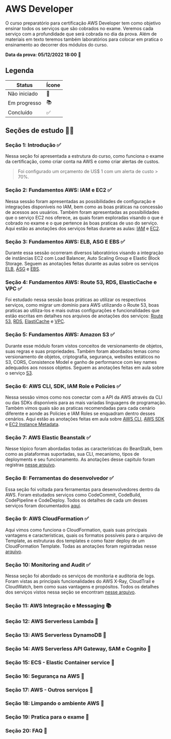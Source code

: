 # AWS Developer

O curso preparatório para certificação AWS Developer tem como objetivo ensinar todos os serviços que são cobrados no exame. Veremos cada serviço com a profundidade que será cobrada no dia da prova. Além de materiais em texto teremos também laboratórios para colocar em pratica o ensinamento ao decorrer dos módulos do curso.

**Data da prova: 05/12/2022 18:00** 📝

## Legenda

| Status       | Ícone |
| ------------ | ----- |
| Não iniciado | 📌    |
| Em progresso | 📚    |
| Concluído    | ✅    |

## Seções de estudo ✍🏼

### Seção 1: Introdução ✅

Nessa seção foi apresentada a estrutura do curso, como funciona o exame da certificação, como criar conta na AWS e como criar alertas de custos.

> Foi configurado um orçamento de US$ 1 com um alerta de custo > 70%.

### Seção 2: Fundamentos AWS: IAM e EC2 ✅

Nessa sessão foram apresentadas as possibilidades de configuração e integrações disponíveis no IAM, bem como as boas práticas na concessão de acessos aos usuários. Também foram apresentadas as possibilidades que o serviço EC2 nos oferece, as quais foram exploradas visando o que é cobrado no exame e o que pertence às boas praticas de uso do serviço.
Aqui estão as anotações dos serviços feitas durante as aulas: [IAM](./notes/IAM.md) e [EC2](./notes/EC2.md).

### Seção 3: Fundamentos AWS: ELB, ASG E EBS ✅

Durante essa sessão ocorreram diversos laboratórios visando a integração de instâncias EC2 com Load Balancer, Auto Scaling Group e Elastic Block Storage.
Seguem as anotações feitas durante as aulas sobre os serviços
[ELB](./notes/EC2.md), [ASG](./notes/EC2.md) e [EBS](./notes/EC2.md).

### Seção 4: Fundamentos AWS: Route 53, RDS, ElasticCache e VPC ✅

Foi estudado nessa sessão boas práticas ao utilizar os respectivos serviços, como migrar um domínio para AWS utilizando o Route 53, boas praticas ao utiliza-los e mais outras configurações e funcionalidades que estão escritas em detalhes nos arquivos de anotações dos serviços: [Route 53](./notes/Route%2053.md), [RDS](./notes//RDS.md), [ElastiCache](./notes/ElastiCache.md) e [VPC](./notes/VPC.md).

### Seção 5: Fundamentos AWS: Amazon S3 ✅

Durante esse módulo foram vistos conceitos de versionamento de objetos, suas regras e suas propriedades. Também foram abordados temas como versionamento de objetos, criptografia, segurança, websites estáticos no S3, CORS, Consistence Model e ganho de performance com key names adequados aos nossos objetos. Seguem as anotações feitas em aula sobre o serviço [S3](./notes/S3.md).

### Seção 6: AWS CLI, SDK, IAM Role e Policies ✅

Nessa sessão vimos como nos conectar com a API da AWS através da CLI ou das SDKs disponíveis para as mais variadas linguagens de programação. Também vimos quais são as praticas recomendadas para cada cenário diferente e aonde as Policies e IAM Roles se enquadram dentro desses cenários. Aqui estão as anotações feitas em aula sobre [AWS CLI](./notes/AWS%20CLI.md), [AWS SDK](./notes/AWS%20SDK.md) e [EC2 Instance Metadata](./notes/EC2.md).

### Seção 7: AWS Elastic Beanstalk ✅

Nesse tópico foram abordadas todas as características do BeanStalk, bem como as plataformas suportadas, sua CLI, mecanismo, tipos de deployments e seu funcionamento.
As anotações desse capitulo foram registras [nesse arquivo](./notes/ElasticBeanStalk.md).

### Seção 8: Ferramentas do desenvolvedor ✅

Essa seção foi voltada para ferramentas para desenvolvedores dentro da AWS. Foram estudados serviços como CodeCommit, CodeBuild, CodePipeline e CodeDeploy. Todos os detalhes de cada um desses serviços foram documentados [aqui](./notes/AWS%20CICD.md).

### Seção 9: AWS CloudFormation ✅

Aqui vimos como funciona o CloudFormation, quais suas principais vantagens e características, quais os formatos possíveis para o arquivo de Template, as estruturas dos templates e como fazer deploy de um CloudFormation Template.
Todas as anotações foram registradas nesse [arquivo](./notes/AWS%20CloudFormation.md).

### Seção 10: Monitoring and Audit ✅

Nessa seção foi abordado os serviços de monitoria e auditoria de logs. Foram vistas as principais funcionalidades do AWS X-Ray, CloudTrail e CloudWatch, bem como suas vantagens e propósitos.
Todos os detalhes dos serviços vistos nessa seção se encontram [nesse arquivo](./notes/AWS%20Monitoring%2C%20audit%20and%20troubleshooting.md).

### Seção 11: AWS Integração e Messaging 📚

### Seção 12: AWS Serverless Lambda 📌

### Seção 13: AWS Serverless DynamoDB 📌

### Seção 14: AWS Serverless API Gateway, SAM e Cognito 📌

### Seção 15: ECS - Elastic Container service 📌

### Seção 16: Segurança na AWS 📌

### Seção 17: AWS - Outros serviços 📌

### Seção 18: Limpando o ambiente AWS 📌

### Seção 19: Pratica para o exame 📌

### Seção 20: FAQ 📌
